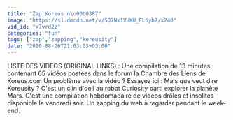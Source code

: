 ```yaml
---
title: "Zap Koreus n\u00b0387"
image: "https://s1.dmcdn.net/v/SQ7Nx1VHKU_FL6yb7/x240"
vid_id: "x7vrd2z"
categories: "fun"
tags: ["zap","zapping","koreusity"]
date: "2020-08-26T21:03:03+03:00"
---
```

LISTE DES VIDEOS (ORIGINAL LINKS) :  Une compilation de 13 minutes contenant 65 vidéos postées dans le forum la Chambre des Liens de Koreus.com Un problème avec la vidéo ? Essayez ici :  Mais que veut dire Koreusity ? C'est un clin d'oeil au robot Curiosity parti explorer la planète Mars. C'est une compilation hebdomadaire de vidéos drôles et insolites disponible le vendredi soir. Un zapping du web à regarder pendant le week-end.
